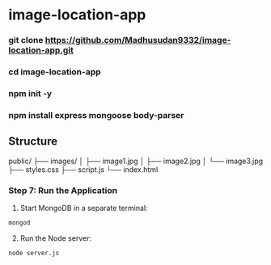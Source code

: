# image-location-app
### git clone https://github.com/Madhusudan9332/image-location-app.git
### cd image-location-app
### npm init -y
### npm install express mongoose body-parser

## Structure 
public/
├── images/
│   ├── image1.jpg
│   ├── image2.jpg
│   └── image3.jpg
├── styles.css
├── script.js
└── index.html
### Step 7: Run the Application
1. Start MongoDB in a separate terminal:
```bash
mongod
```

2. Run the Node server:
```bash
node server.js
```
